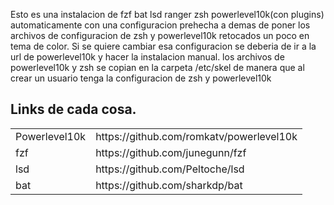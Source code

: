 
<p>Esto es una instalacion de fzf bat lsd ranger zsh powerlevel10k(con plugins) automaticamente con una configuracion prehecha a demas de poner los archivos de configuracion
de zsh y powerlevel10k retocados un poco en tema de color. Si se quiere cambiar esa configuracion se deberia de ir a la url de powerlevel10k y hacer la instalacion manual. los archivos de powerlevel10k y zsh se copian en la carpeta /etc/skel de manera que al crear un usuario tenga la configuracion de zsh y powerlevel10k</p>

<h2>Links de cada cosa.</h2>
<table class="default">
  <tr>
    <td>Powerlevel10k</td>
    <td>https://github.com/romkatv/powerlevel10k</td>
  </tr>
  <tr>
    <td>fzf</td>
    <td>https://github.com/junegunn/fzf</td>
  </tr>
  <tr>
    <td>lsd</td>
    <td>https://github.com/Peltoche/lsd</td>
  </tr>
  <tr>
    <td>bat</td>
    <td>https://github.com/sharkdp/bat</td>
  </tr>
</table>
<p></p>
